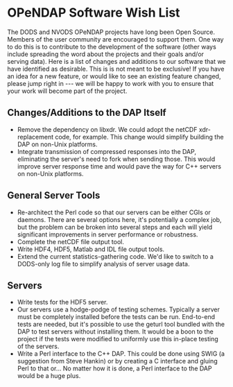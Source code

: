 # OPeNDAP Software Wish List

The DODS and NVODS OPeNDAP projects have long been Open Source. Members of the user community are encouraged to support them. One way to do this is to contribute to the development of the software (other ways include spreading the word about the projects and their goals and/or serving data). Here is a list of changes and additions to our software that we have identified as desirable. This is is not meant to be exclusive! If you have an idea for a new feature, or would like to see an existing feature changed, please jump right in --- we will be happy to work with you to ensure that your work will become part of the project.

## Changes/Additions to the DAP Itself

* Remove the dependency on libxdr. We could adopt the netCDF xdr-replacement code, for example. This change would simplify building the DAP on non-Unix platforms.
* Integrate transmission of compressed responses into the DAP, eliminating the server's need to fork when sending those. This would improve server response time and  would pave the way for C++ servers on non-Unix platforms.

## General Server Tools

* Re-architect the Perl code so that our servers can be either CGIs or daemons. There are several options here, it's potentially a complex job, but the problem can be broken into several steps and each will yield significant improvements in server performance or robustness.
* Complete the netCDF file output tool.
* Write HDF4, HDF5, Matlab and IDL file output tools.
* Extend the current statistics-gathering code. We'd like to switch to a DODS-only log file to simplify analysis of server usage data.

## Servers

* Write tests for the HDF5 server.
* Our servers use a hodge-podge of testing schemes. Typically a server must be completely installed before the tests can be run. End-to-end tests are needed, but it's possible to use the geturl tool bundled with the DAP to test servers without installing them. It would be a boon to the project if the tests were modified to uniformly use this in-place testing of the servers.
* Write a Perl interface to the C++ DAP. This could be done using SWIG (a suggestion from Steve Hankin) or by creating a C interface and gluing Perl to that or... No matter how it is done, a Perl interface to the DAP would be a huge plus.
